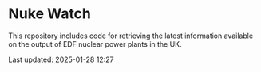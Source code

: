 # Nuke Watch

This repository includes code for retrieving the latest information available on the output of EDF nuclear power plants in the UK.

Last updated: 2025-01-28 12:27